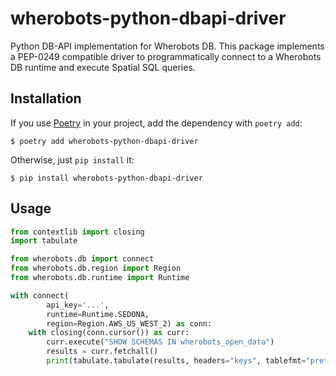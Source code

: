 # wherobots-python-dbapi-driver

Python DB-API implementation for Wherobots DB. This package implements a
PEP-0249 compatible driver to programmatically connect to a Wherobots DB
runtime and execute Spatial SQL queries.

## Installation

If you use [Poetry](https://python-poetry.org) in your project, add the
dependency with `poetry add`:

```
$ poetry add wherobots-python-dbapi-driver
```

Otherwise, just `pip install` it:

```
$ pip install wherobots-python-dbapi-driver
```

## Usage

```python
from contextlib import closing
import tabulate

from wherobots.db import connect
from wherobots.db.region import Region
from wherobots.db.runtime import Runtime

with connect(
        api_key='...',
        runtime=Runtime.SEDONA,
        region=Region.AWS_US_WEST_2) as conn:
    with closing(conn.cursor()) as curr:
        curr.execute("SHOW SCHEMAS IN wherobots_open_data")
        results = curr.fetchall()
        print(tabulate.tabulate(results, headers="keys", tablefmt="pretty"))
```
